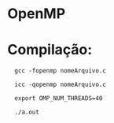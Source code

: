 # OpenMP

# Compilação:

      gcc -fopenmp nomeArquivo.c 
  
      icc -qopenmp nomeArquivo.c

      export OMP_NUM_THREADS=40

      ./a.out
